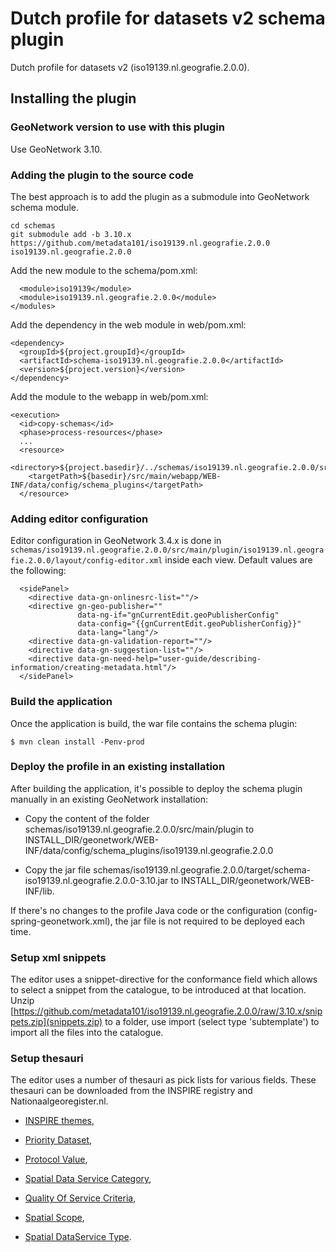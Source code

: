 # Dutch profile for datasets v2 schema plugin

Dutch profile for datasets v2 (iso19139.nl.geografie.2.0.0).

## Installing the plugin

### GeoNetwork version to use with this plugin

Use GeoNetwork 3.10.

### Adding the plugin to the source code

The best approach is to add the plugin as a submodule into GeoNetwork schema module.

```
cd schemas
git submodule add -b 3.10.x https://github.com/metadata101/iso19139.nl.geografie.2.0.0 iso19139.nl.geografie.2.0.0
```

Add the new module to the schema/pom.xml:

```
  <module>iso19139</module>
  <module>iso19139.nl.geografie.2.0.0</module>
</modules>
```

Add the dependency in the web module in web/pom.xml:

```
<dependency>
  <groupId>${project.groupId}</groupId>
  <artifactId>schema-iso19139.nl.geografie.2.0.0</artifactId>
  <version>${project.version}</version>
</dependency>
```

Add the module to the webapp in web/pom.xml:

```
<execution>
  <id>copy-schemas</id>
  <phase>process-resources</phase>
  ...
  <resource>
    <directory>${project.basedir}/../schemas/iso19139.nl.geografie.2.0.0/src/main/plugin</directory>
    <targetPath>${basedir}/src/main/webapp/WEB-INF/data/config/schema_plugins</targetPath>
  </resource>
```

### Adding editor configuration

Editor configuration in GeoNetwork 3.4.x is done in `schemas/iso19139.nl.geografie.2.0.0/src/main/plugin/iso19139.nl.geografie.2.0.0/layout/config-editor.xml` inside each view. Default values are the following:

      <sidePanel>
        <directive data-gn-onlinesrc-list=""/>
        <directive gn-geo-publisher=""
                   data-ng-if="gnCurrentEdit.geoPublisherConfig"
                   data-config="{{gnCurrentEdit.geoPublisherConfig}}"
                   data-lang="lang"/>
        <directive data-gn-validation-report=""/>
        <directive data-gn-suggestion-list=""/>
        <directive data-gn-need-help="user-guide/describing-information/creating-metadata.html"/>
      </sidePanel>

### Build the application 

Once the application is build, the war file contains the schema plugin:

```
$ mvn clean install -Penv-prod
```

### Deploy the profile in an existing installation

After building the application, it's possible to deploy the schema plugin manually in an existing GeoNetwork installation:

- Copy the content of the folder schemas/iso19139.nl.geografie.2.0.0/src/main/plugin to INSTALL_DIR/geonetwork/WEB-INF/data/config/schema_plugins/iso19139.nl.geografie.2.0.0

- Copy the jar file schemas/iso19139.nl.geografie.2.0.0/target/schema-iso19139.nl.geografie.2.0.0-3.10.jar to INSTALL_DIR/geonetwork/WEB-INF/lib.

If there's no changes to the profile Java code or the configuration (config-spring-geonetwork.xml), the jar file is not required to be deployed each time.

### Setup xml snippets

The editor uses a snippet-directive for the conformance field which allows to select a snippet from the catalogue, to be introduced at that location.
Unzip [https://github.com/metadata101/iso19139.nl.geografie.2.0.0/raw/3.10.x/snippets.zip](snippets.zip) to a folder, use import (select type 'subtemplate') to import all the files into the catalogue.

### Setup thesauri

The editor uses a number of thesauri as pick lists for various fields. These thesauri can be downloaded from the INSPIRE registry and Nationaalgeoregister.nl.

  - [INSPIRE themes](http://inspire.ec.europa.eu/theme),

  - [Priority Dataset](http://inspire.ec.europa.eu/metadata-codelist/PriorityDataset),

  - [Protocol Value](http://inspire.ec.europa.eu/metadata-codelist/ProtocolValue),

  - [Spatial Data Service Category](https://inspire.ec.europa.eu/metadata-codelist/SpatialDataServiceCategory),

  - [Quality Of Service Criteria](http://inspire.ec.europa.eu/metadata-codelist/QualityOfServiceCriteria),

  - [Spatial Scope](http://inspire.ec.europa.eu/metadata-codelist/SpatialScope),

  - [Spatial DataService Type](https://inspire.ec.europa.eu/metadata-codelist/SpatialDataServiceType).
